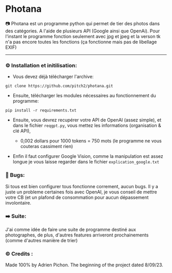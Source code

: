 # Photana

📷 Photana est un programme python qui permet de tier des photos dans des catégories. A l'aide de plusieurs API (Google ainsi que OpenAi). 
Pour l'instant le programme fonction seulement avec jpg et jpeg et la verson tk n'a pas encore toutes les fonctions (ça fonctionne mais pas de libellage EXIF)

---
### ⚙️ Installation et initilisation: 

- Vous devez déjà télécharger l'archive:
```
git clone https://github.com/pitch2/photana.git
```

- Ensuite, télécharger les modules nécessaires au fonctionnement du programme:
```
pip install -r requirements.txt
```

- Ensuite, vous devrez recupérer votre API de OpenAI (assez simple), et dans le fichier ```reqgpt.py```, vous mettez les informations (organisation & clé API), 
    - 0,002 dollars pour 1000 tokens = 750 mots (le programme ne vous couteras cassiment rien)
      
- Enfin il faut configurer Google Vision, comme la manipulation est assez longue je vous laisse regarder dans le fichier ```explication_google.txt```

### 🛑 Bugs:
Si tous est bien configurer tous fonctionne correment, aucun bugs. Il y a juste un probleme certaines fois avec OpenAI, je vous conseil de mettre votre CB (et un plafond de consommation pour aucun dépassement involontaire.                                         

### ➡️ Suite:
J'ai comme idée de faire une suite de programme destiné aux photographes, de plus, d'autres features arriveront prochainements (comme d'autres manière de trier)

### ©️ Credits :
Made 100% by Adrien Pichon. The beginning of the project dated 8/09/23.

